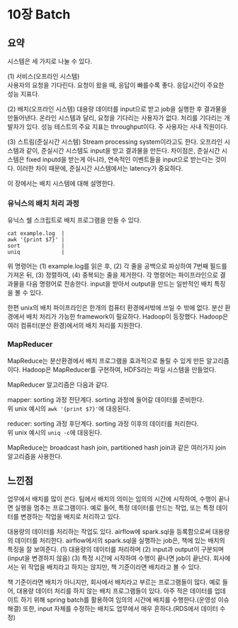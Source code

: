 # 10장 Batch

## 요약
시스템은 세 가지로 나눌 수 있다. 
 
(1) 서비스(오프라인 시스템)  
사용자의 요청을 기다린다. 요청이 왔을 때, 응답이 빠를수록 좋다. 응답시간이 주요한 성능 지표다. 

(2) 배치(오프라인 시스템)
대용량 데이터를 input으로 받고 job을 실행한 후 결과물을 만들어낸다.
온라인 시스템과 달리, 요청을 기다리는 사용자가 없다. 처리를 기다리는 개발자가 있다. 성능 테스트의 주요 지표는 throughput이다.
주 사용자는 사내 직원이다. 

(3) 스트림(준실시간 시스템)
Stream processing system이라고도 한다. 오프라인 시스템과 같이, 준실시간 시스템도 input을 받고 결과물을 만든다.
차이점은, 준실시간 시스템은 fixed inputd을 받는게 아니라, 연속적인 이벤트들을 input으로 받는다는 것이다.
이러한 차이 때문에, 준실시간 시스템에서는 latency가 중요하다.

이 장에서는 배치 시스템에 대해 설명한다.

### 유닉스의 배치 처리 과정
유닉스 쉘 스크립트로 배치 프로그램을 만들 수 있다.
```shell script
cat example.log  |
awk '{print $7}' |
sort             |
uniq             |
```
위 명령어는 (1) example.log를 읽은 후, (2) 각 줄을 공백으로 파싱하여 7번째 필드를 가져온 뒤, (3) 정렬하여, (4) 중복되는 줄을 제거한다.
각 명령어는 파이프라인으로 결과물을 다음 명령어로 전송한다.
input을 받아서 output을 만드는 일반적인 배치 특징을 볼 수 있다.

한편 unix의 배치 파이프라인은 한개의 컴퓨터 환경에서밖에 쓰일 수 밖에 없다. 분산 환경에서 배치 처리가 가능한 framework이 필요하다.
Hadoop이 등장했다. Hadoop은 여러 컴퓨터(분산 환경)에서의 배치 처리를 지원한다. 

### MapReducer
MapReduce는 분산환경에서 배치 프로그램을 효과적으로 돌릴 수 있게 만든 알고리즘이다. Hadoop은 MapReducer를 구현하여, HDFS라는 파일 시스템을 만들었다.

MapReducer 알고리즘은 다음과 같다.  

mapper: 
sorting 과정 전단계다. sorting 과정에 들어갈 데이터를 준비한다.  
위 unix 예시의 `awk '{print $7}'`에 대응된다. 
 
reducer:
sorting 과정 후단계다. sorting 과정 이후의 데이터를 처리한다.  
위 unix 예시의 `uniq -c`에 대응된다.

MapReduce는 broadcast hash join, partitioned hash join과 같은 여러가지 join 알고리즘을 사용한다.

## 느낀점
업무에서 배치를 많이 쓴다.
팀에서 배치의 의미는 임의의 시간에 시작하여, 수행이 끝나면 실행을 멈추는 프로그램이다.
예로 들어, 특정 데이터를 만드는 작업, 또는 특정 데이터를 변경하는 작업을 배치로 처리하고 있다.  

대용량의 데이터를 처리하는 작업도 있다.
airflow에 spark.sql을 등록함으로써 대용량의 데이터를 처리한다.
airflow에서의 spark.sql을 실행하는 job은, 책에 있는 배치의 특징을 잘 보여준다.
(1) 대용량의 데이터를 처리하며 (2) input과 output이 구분되며(input을 변경하지 않음) (3) 특정 시간에 시작하여 수행이 끝나면 job이 끝난다.
회사에서는 위 작업을 배치라고 하지는 않지만, 책 기준이라면 배치라고 볼 수 있다.

책 기준이라면 배치가 아니지만, 회사에서 배치라고 부르는 프로그램들이 많다.
예로 들어, 대용량 데이터 처리를 하지 않는 배치 프로그램들이 있다.
아주 적은 데이터를 업데이트 하기 위해 spring batch를 활용하여 임의의 시간에 배치를 수행한다.(운영성 이슈 해결)
또한, input 자체를 수정하는 배치도 업무에서 매우 흔하다.(RDS에서 데이터 수정)


